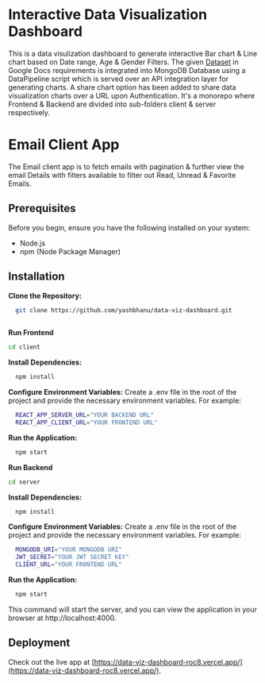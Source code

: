 # Interactive Data Visualization Dashboard

This is a data visulization dashboard to generate interactive Bar chart & Line chart based on Date range, Age & Gender Filters. 
The given [Dataset](https://docs.google.com/spreadsheets/d/1l7GstWHc69HPV0irSdvoMIyHgtufUPKsbtCiNw7IKR0) in Google Docs requirements is integrated into MongoDB Database using a DataPipeline script which is served over an API integration layer for generating charts.
A share chart option has been added to share data visualization charts over a URL upon Authentication.
It's a monorepo where Frontend & Backend are divided into sub-folders client & server respectively.

# Email Client App

The Email client app is to fetch emails with pagination & further view the email Details with filters available to filter out Read, Unread & Favorite Emails.

## Prerequisites

Before you begin, ensure you have the following installed on your system:
* Node.js
* npm (Node Package Manager)

## Installation

<b>Clone the Repository:</b>

```sh
  git clone https://github.com/yashbhanu/data-viz-dashboard.git
  
  ```

  <b>Run Frontend</b>

  ```sh
  cd client
  ```

  <b>Install Dependencies:</b>

```sh
  npm install
  ```

  <b>Configure Environment Variables:</b>
Create a .env file in the root of the project and provide the necessary environment variables. For example:

```sh
  REACT_APP_SERVER_URL="YOUR BACKEND URL"
  REACT_APP_CLIENT_URL="YOUR FRONTEND URL"
  ```

<b>Run the Application:</b>

```sh
  npm start
  ```

<b>Run Backend</b>

  ```sh
  cd server
  ```

  <b>Install Dependencies:</b>

```sh
  npm install
  ```

  <b>Configure Environment Variables:</b>
Create a .env file in the root of the project and provide the necessary environment variables. For example:

```sh
  MONGODB_URI="YOUR MONGODB URI"
  JWT_SECRET="YOUR JWT SECRET KEY"
  CLIENT_URL="YOUR FRONTEND URL"
  ```

<b>Run the Application:</b>

```sh
  npm start
  ```

  This command will start the server, and you can view the application in your browser at http://localhost:4000.

  ## Deployment

Check out the live app at [https://data-viz-dashboard-roc8.vercel.app/](https://data-viz-dashboard-roc8.vercel.app/).